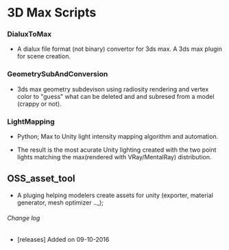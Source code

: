# 3D Max Scripts #

### DialuxToMax ###
* A dialux file format (not binary) convertor for 3ds max. A 3ds max plugin for scene creation.

### GeometrySubAndConversion ###
* 3ds max geometry subdevison using radiosity rendering and vertex color to "guess" what can be deleted and 
and subresed from a model (crappy or not).

### LightMapping ###
* Python; Max to Unity light intensity mapping algorithm and automation.

* The result is the most acurate Unity lighting created with the two point 
  lights matching the max(rendered with VRay/MentalRay) distribution.

## OSS_asset_tool ##
* A pluging helping modelers create assets for unity (exporter, material generator, mesh optimizer .._);

###### Change log ######

* [releases] Added on 09-10-2016
